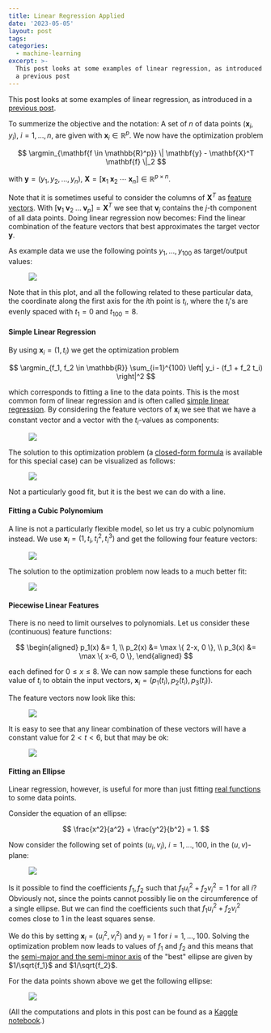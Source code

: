 ```yaml
---
title: Linear Regression Applied
date: '2023-05-05'
layout: post
tags:
categories:
  - machine-learning
excerpt: >-
  This post looks at some examples of linear regression, as introduced in
  a previous post
---
```

This post looks at some examples of linear regression, as introduced in
a [previous post](/blog/2023/05/linear-regression-basics/).

To summerize the objective and the notation:
A set of $n$ of data points $(\mathbf{x}_i, y_i)$, $i=1,\ldots,n$, are given
with $\mathbf{x}_i \in \mathbb{R}^p$.
We now have the optimization problem

$$
\argmin_{\mathbf{f \in \mathbb{R}^p}} \| \mathbf{y} - \mathbf{X}^T \mathbf{f} \|_2
$$

with $\mathbf{y} = (y_1, y_2, \ldots, y_n)$,
$\mathbf{X} = [ \mathbf{x}_1 \; \mathbf{x}_2 \; \cdots \; \mathbf{x}_n ] \in \mathbb{R}^{p \times n}$.

Note that it is sometimes useful to consider the columns of $\mathbf{X}^T$ as
[feature vectors](https://en.wikipedia.org/wiki/Feature_(machine_learning)).
With $[\textbf{v}_1 \; \textbf{v}_2 \; \ldots \; \textbf{v}_p] = \mathbf{X}^T$
we see that $\textbf{v}_j$ contains the $j$-th component of all data points.
Doing linear regression now becomes: Find the linear combination of the feature
vectors that best approximates the target vector $\mathbf{y}$.

As example data we use the following points $y_1, \ldots, y_{100}$ as
target/output values:

<figure>
  <img src="/media/linreg/points.svg" class="width30rem">
</figure>

Note that in this plot, and all the following related to these particular data,
the coordinate along the first axis for the $i$th point is $t_i$,
where the $t_i$'s are evenly spaced with $t_1=0$ and $t_{100}=8$.

#### Simple Linear Regression

By using $\mathbf{x}_i = (1, t_i)$ we get the optimization problem

$$
\argmin_{f_1, f_2 \in \mathbb{R}} \sum_{i=1}^{100} \left| y_i - (f_1 + f_2 t_i) \right|^2
$$

which corresponds to fitting a line to the data points.
This is the most common form of linear regression and is often called
[simple linear regression](https://en.wikipedia.org/wiki/Simple_linear_regression).
By considering the feature vectors of $\mathbf{x}_i$ we see that we have
a constant vector and a vector with the $t_i$-values as components:

<figure>
  <img src="/media/linreg/simple_linreg_feat.svg" class="width30rem">
</figure>

The solution to this optimization problem (a
[closed-form formula](https://en.wikipedia.org/wiki/Proofs_involving_ordinary_least_squares#Derivation_of_simple_linear_regression_estimators)
is available for this special case) can be visualized as follows:

<figure>
  <img src="/media/linreg/simple_linreg_fit.svg" class="width30rem">
</figure>

Not a particularly good fit, but it is the best we can do with a line.

#### Fitting a Cubic Polynomium

A line is not a particularly flexible model, so let us try a cubic polynomium instead.
We use $\mathbf{x}_i = (1, t_i, t_i^2, t_i^3)$ and get the following four feature vectors:

<figure>
  <img src="/media/linreg/cubic_feat.svg" class="width30rem">
</figure>

The solution to the optimization problem now leads to a much better fit:

<figure>
  <img src="/media/linreg/cubic_fit.svg" class="width30rem">
</figure>

#### Piecewise Linear Features

There is no need to limit ourselves to polynomials. Let us consider these
(continuous) feature functions:

$$
\begin{aligned}
p_1(x) &= 1, \\
p_2(x) &= \max \{ 2-x, 0 \}, \\
p_3(x) &= \max \{ x-6, 0 \},
\end{aligned}
$$

each defined for $0 \leq x \leq 8$. We can now sample these functions for
each value of $t_i$ to obtain the input vectors,
$\mathbf{x}_i = (p_1(t_i), p_2(t_i), p_3(t_i))$.

The feature vectors now look like this:

<figure>
  <img src="/media/linreg/piecewise_feat.svg" class="width30rem">
</figure>

It is easy to see that any linear combination of these vectors will
have a constant value for $2 < t < 6$, but that may be ok:

<figure>
  <img src="/media/linreg/piecewise_fit.svg" class="width30rem">
</figure>

#### Fitting an Ellipse

Linear regression, however, is useful for more than just fitting
[real functions](https://en.wikipedia.org/wiki/Function_of_a_real_variable#Real_function)
to some data points.

Consider the equation of an ellipse:

$$
\frac{x^2}{a^2} + \frac{y^2}{b^2} = 1.
$$

Now consider the following set of points $(u_i, v_i)$, $i=1,\ldots,100$,
in the $(u,v)$-plane:

<figure>
  <img src="/media/linreg/ellipse_feat.svg" class="width30rem">
</figure>

Is it possible to find the coefficients $f_1, f_2$ such that
$f_1 u_i^2 + f_2 v_i^2 = 1$ for all $i$?
Obviously not, since the points cannot possibly lie on the
circumference of a single ellipse.
But we can find the coefficients such that
$f_1 u_i^2 + f_2 v_i^2$ comes close to $1$ in the least squares sense.

We do this by setting $\mathbf{x}_i = (u_i^2, v_i^2)$ and $y_i = 1$
for $i=1,\ldots,100$.
Solving the optimization problem now leads to values of $f_1$ and $f_2$
and this means that the
[semi-major and the semi-minor axis](https://en.wikipedia.org/wiki/Semi-major_and_semi-minor_axes)
of the "best" ellipse are given by $1/\sqrt{f_1}$ and $1/\sqrt{f_2}$.

For the data points shown above we get the following ellipse:

<figure>
  <img src="/media/linreg/ellipse.svg" class="width30rem">
</figure>

(All the computations and plots in this post can be found as a
[Kaggle notebook](https://www.kaggle.com/janmarthedalrasmussen/linear-regression-examples).)

